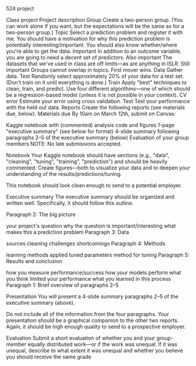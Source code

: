  524 project
 
Class project
Project description
Group Create a two-person group. (You can work alone if you want, but the expectations will be the same as for a two-person group.)
Topic Select a prediction problem and register it with me.
You should have a motivation for why this prediction problem is potentially interesting/important.
You should also know whether/where you're able to get the data.
Important In addition to an outcome variable, you are going to need a decent set of predictors.
Also important The datasets that we've used in class are off limits—as are anything in ISLR.
Still important Groups cannot overlap in topics. First mover wins.
Data Gather data.
Test Randomly select approximately 20% of your data for a test set. (Don't train on it until everything is done.)
Train Apply "best" techniques to clean, train, and predict. Use four different algorithms—one of which should be a regression-based model (unless it is not possible in your context).
CV error Estimate your error using cross validation.
Test Test your performance with the held out data.
Reports Create the following reports (see materials due, below).
Materials due
By 10am on March 12th, submit on Canvas:

Kaggle notebook with (commented) analysis code and figures
1-page "executive summary" (see below for format)
4-slide summary following paragraphs 2–5 of the executive summary (below)
Evaluation of your group members
NOTE: No late submissions accepted.

Notebook
Your Kaggle notebook should have sections (e.g., "data", "cleaning", "tuning", "training", "prediction") and should be heavily commented. Create figures—both to visualize your data and to deepen your understanding of the results/predictions/tuning.

This notebook should look clean enough to send to a potential employer.

Executive summary
The executive summary should be organized and written well. Specifically, it should follow this outline.

Paragraph 2: The big picture

your project's question
why the question is important/interesting
what makes this a prediction problem
Paragraph 3: Data

sources
cleaning
challenges
shortcomings
Paragraph 4: Methods

learning methods applied
tuned parameters
method for tuning
Paragraph 5: Results and conclusion

how you measure performance/success
how your models perform
what you think limited your performance
what you learned in this process
Paragraph 1: Brief overview of paragraphs 2–5

Presentation
You will present a 4-slide summary paragraphs 2–5 of the executive summary (above).

Do not include all of the information from the four paragraphs. Your presentation should be a graphical companion to the other two reports. Again, it should be high enough quality to send to a prospective employer.

Evaluation
Submit a short evaluation of whether you and your group-member equally distributed work—or if the work was unequal. If it was unequal, describe to what extent it was unequal and whether you believe you should receive the same grade
